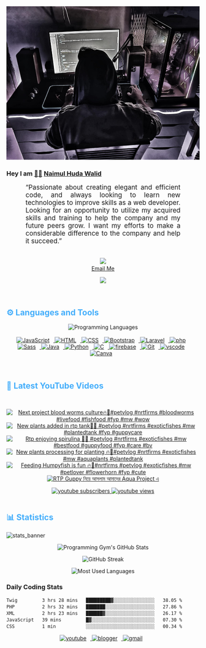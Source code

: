 <!-- ![github_cover_banner](https://www.digitalsolutionservices.com/img/services/web%20development.gif)-->

<div align="center" style="display:block;">
    <img height="400px" width="100%" alt="github cover banner" src="https://raw.githubusercontent.com/NaimulHudaWalid/NaimulHudaWalid/main/272276268_3114779035434264_920860974401480824_n.jpg"/> 
</div>

### Hey I am [👨🏻‍][facebook] [Naimul Huda Walid][youtube]



<p align:"center" style="text-align: justify; margin: 0 50px; font-size: 17px;" >
   “Passionate about creating elegant and efficient code, and always looking to learn new technologies to improve skills as a web developer. Looking for an opportunity to utilize my acquired skills and training to help the company and my future peers grow. I want my efforts to make a considerable difference to the company and help it succeed.”
<br>
<br>
<div align="center">

![](https://visitor-badge.glitch.me/badge?page_id=NaimulHudaWalid)
    <br />
[Email Me](mailto:dev.naimulhuda@gmail.com)
</div>
</p>
<!-- Typing SVG by DenverCoder1 - https://github.com/DenverCoder1/readme-typing-svg -->
<p align="center">
<!--   <a href="https://github.com/DenverCoder1/readme-typing-svg"> -->
    <img src="https://readme-typing-svg.herokuapp.com?color=E22FE4&width=380&height=45&lines=Open-Source+Enthusiast;Learning+In+Public;Empowering+Others;Nice+To+Meet+You+...&center=true"></a>

</p>
<br>
<!-- Languages and Tools -->

<h2 style="color: #44AEFB">⚙️ Languages and Tools</h2>
<div align="center" style="display:block;">
    <img width="100px" alt="Programming Languages" src="https://user-images.githubusercontent.com/78341798/194531121-47b0119a-ce00-439d-b586-125f86acb098.png"/> 
</div>
<br>   
<!-- Icons Resources -->
<!-- https://devicon.dev/ -->
<!-- https://cdn.jsdelivr.net/npm/simple-icons@v3/icons/ -->
<div align="center">
  <a href="https://developer.mozilla.org/en-US/docs/Web/JavaScript" target="_blank" rel="noreferrer">
      <img  alt="JavaScript" height="50px" style="padding-right:10px;" src="https://cdn.jsdelivr.net/gh/devicons/devicon/icons/javascript/javascript-plain.svg"/>
  </a>
  
 
  <a href="https://developer.mozilla.org/en-US/docs/Web/HTML" target="_blank" rel="noreferrer">
      <img  alt="HTML" height="50px" style="padding-right:10px;" src="https://cdn.jsdelivr.net/gh/devicons/devicon/icons/html5/html5-original.svg"/>
  </a>
  <a href="https://developer.mozilla.org/en-US/docs/Web/CSS" target="_blank" rel="noreferrer">
      <img  alt="CSS" height="50px" style="padding-right:10px;" src="https://cdn.jsdelivr.net/gh/devicons/devicon/icons/css3/css3-original.svg"/>
  </a>
  <a href="https://getbootstrap.com/" target="_blank" rel="noreferrer">
      <img  alt="Bootstrap" height="50px" style="padding-right:10px;" src="https://cdn.jsdelivr.net/gh/devicons/devicon/icons/bootstrap/bootstrap-original.svg"/>
  </a> 
  <a href="https://laravel.com/" target="_blank" rel="noreferrer">
      <img  alt="Laravel" height="50px" style="padding-right:10px;" src="https://cdn.jsdelivr.net/gh/devicons/devicon/icons/laravel/laravel-plain.svg"/>
  </a>
  <a href="https://www.php.net/" target="_blank" rel="noreferrer">
      <img  alt="php" height="50px" style="padding-right:10px;" src="https://cdn.jsdelivr.net/gh/devicons/devicon/icons/php/php-original.svg"/>
  </a>
  <a href="https://sass-lang.com/" target="_blank" rel="noreferrer">
      <img  alt="Sass" height="50px" style="padding-right:10px;" src="https://cdn.jsdelivr.net/gh/devicons/devicon/icons/sass/sass-original.svg"/>
  </a>
  <a href="https://www.java.com/en/" target="_blank" rel="noreferrer">
      <img  alt="Java" height="50px" style="padding-right:10px;" src="https://cdn.jsdelivr.net/gh/devicons/devicon/icons/java/java-original.svg"/>
  </a>    
  <a href="https://www.python.org/" target="_blank" rel="noreferrer">
      <img  alt="Python" height="50px" style="padding-right:10px;" src="https://cdn.jsdelivr.net/gh/devicons/devicon/icons/python/python-original.svg"/>
  </a>
  <a href="https://www.cprogramming.com/" target="_blank" rel="noreferrer">
      <img  alt="C" height="50px" style="padding-right:10px;" src="https://cdn.jsdelivr.net/gh/devicons/devicon/icons/c/c-original.svg"/>
  </a>
  
  <a href="https://firebase.google.com/" target="_blank" rel="noreferrer">
      <img  alt="firebase" height="50px" style="padding-right:10px;" src="https://cdn.jsdelivr.net/gh/devicons/devicon/icons/firebase/firebase-plain.svg"/>
  </a>
 
  <a href="https://git-scm.com/" target="_blank" rel="noreferrer">
      <img  alt="Git" height="50px" style="padding-right:10px;" src="https://cdn.jsdelivr.net/gh/devicons/devicon/icons/git/git-original.svg"/>
  </a>
  
  <a href="https://code.visualstudio.com/" target="_blank" rel="noreferrer">
      <img  alt="vscode" height="50px" style="padding-right:10px;"src="https://cdn.jsdelivr.net/gh/devicons/devicon/icons/vscode/vscode-original.svg"/>
  </a>
  <a href="https://www.canva.com/" target="_blank" rel="noreferrer">
      <img  alt="Canva" height="50px" style="padding-right:10px;" src="https://cdn.jsdelivr.net/gh/devicons/devicon/icons/canva/canva-original.svg"/> 
  </a>
</div>
<br>
<br>

<!-- Latest YouTube Videos -->

<h2 style="color: #44AEFB">🎦 Latest YouTube Videos</h2>
<br />

<!-- Resource/Reference: https://github.com/DenverCoder1/github-readme-youtube-cards -->
<div class="youtube videos cards" align="center">

<!-- BEGIN YOUTUBE-CARDS -->
[![Next project blood worms culture🔥🖤#petvlog #nrtfirms #bloodworms #livefood #fishfood #fyp #mw #wow](https://ytcards.demolab.com/?id=bWHnRjjq8N8&title=Next+project+blood+worms+culture%F0%9F%94%A5%F0%9F%96%A4%23petvlog+%23nrtfirms+%23bloodworms+%23livefood+%23fishfood+%23fyp+%23mw+%23wow&lang=en&timestamp=1710516612&background_color=%230d1117&title_color=%23ffffff&stats_color=%23dedede&max_title_lines=1&width=250&border_radius=5 "Next project blood worms culture🔥🖤#petvlog #nrtfirms #bloodworms #livefood #fishfood #fyp #mw #wow")](https://www.youtube.com/watch?v=bWHnRjjq8N8)
[![New plants added in rtp tank🖤🔥 #petvlog #nrtfirms #exoticfishes #mw #plantedtank #fyp #guppycare](https://ytcards.demolab.com/?id=Lm7wSM1dyPo&title=New+plants+added+in+rtp+tank%F0%9F%96%A4%F0%9F%94%A5+%23petvlog+%23nrtfirms+%23exoticfishes+%23mw+%23plantedtank+%23fyp+%23guppycare&lang=en&timestamp=1710481905&background_color=%230d1117&title_color=%23ffffff&stats_color=%23dedede&max_title_lines=1&width=250&border_radius=5 "New plants added in rtp tank🖤🔥 #petvlog #nrtfirms #exoticfishes #mw #plantedtank #fyp #guppycare")](https://www.youtube.com/watch?v=Lm7wSM1dyPo)
[![Rtp enjoying spirulina 🖤🔥 #petvlog #nrtfirms #exoticfishes #mw #bestfood #guppyfood #fyp #care #bv](https://ytcards.demolab.com/?id=nV2sjnWtSeU&title=Rtp+enjoying+spirulina+%F0%9F%96%A4%F0%9F%94%A5+%23petvlog+%23nrtfirms+%23exoticfishes+%23mw+%23bestfood+%23guppyfood+%23fyp+%23care+%23bv&lang=en&timestamp=1710438938&background_color=%230d1117&title_color=%23ffffff&stats_color=%23dedede&max_title_lines=1&width=250&border_radius=5 "Rtp enjoying spirulina 🖤🔥 #petvlog #nrtfirms #exoticfishes #mw #bestfood #guppyfood #fyp #care #bv")](https://www.youtube.com/watch?v=nV2sjnWtSeU)
[![New plants processing for planting 🔥🖤#petvlog #nrtfirms #exoticfishes #mw #aquaplants #plantedtank](https://ytcards.demolab.com/?id=qesYUqMYDKA&title=New+plants+processing+for+planting+%F0%9F%94%A5%F0%9F%96%A4%23petvlog+%23nrtfirms+%23exoticfishes+%23mw+%23aquaplants+%23plantedtank&lang=en&timestamp=1710431766&background_color=%230d1117&title_color=%23ffffff&stats_color=%23dedede&max_title_lines=1&width=250&border_radius=5 "New plants processing for planting 🔥🖤#petvlog #nrtfirms #exoticfishes #mw #aquaplants #plantedtank")](https://www.youtube.com/watch?v=qesYUqMYDKA)
[![Feeding Humpyfish is fun 🔥🖤#nrtfirms #petvlog #exoticfishes #mw #petlover #flowerhorn #fyp #cute](https://ytcards.demolab.com/?id=2RuBXiS38qA&title=Feeding+Humpyfish+is+fun+%F0%9F%94%A5%F0%9F%96%A4%23nrtfirms+%23petvlog+%23exoticfishes+%23mw+%23petlover+%23flowerhorn+%23fyp+%23cute&lang=en&timestamp=1710412555&background_color=%230d1117&title_color=%23ffffff&stats_color=%23dedede&max_title_lines=1&width=250&border_radius=5 "Feeding Humpyfish is fun 🔥🖤#nrtfirms #petvlog #exoticfishes #mw #petlover #flowerhorn #fyp #cute")](https://www.youtube.com/watch?v=2RuBXiS38qA)
[![RTP Guppy নিয়ে আসলাম আমাদের Aqua Project এ](https://ytcards.demolab.com/?id=5wWcNZh8hi8&title=RTP+Guppy+%E0%A6%A8%E0%A6%BF%E0%A7%9F%E0%A7%87+%E0%A6%86%E0%A6%B8%E0%A6%B2%E0%A6%BE%E0%A6%AE+%E0%A6%86%E0%A6%AE%E0%A6%BE%E0%A6%A6%E0%A7%87%E0%A6%B0+Aqua+Project+%E0%A6%8F&lang=en&timestamp=1710363510&background_color=%230d1117&title_color=%23ffffff&stats_color=%23dedede&max_title_lines=1&width=250&border_radius=5 "RTP Guppy নিয়ে আসলাম আমাদের Aqua Project এ")](https://www.youtube.com/watch?v=5wWcNZh8hi8)
<!-- END YOUTUBE-CARDS -->
</div>

<!-- Begin Youtube Buttons -->
<!-- Resource/Reference:  https://github.com/DenverCoder1/custom-icon-badges -->
<div class="youtube buttons" align="center">
    <a href="https://www.youtube.com/channel/UCa3YaFwzSII0kKg3Nads2dQ"  target="_blank">
        <img alt="youtube subscribers" src="https://img.shields.io/youtube/channel/subscribers/UCa3YaFwzSII0kKg3Nads2dQ?logo=youtube&logoColor=red&style=for-the-badge"/>
    </a> 
    <a href="https://www.youtube.com/channel/UCa3YaFwzSII0kKg3Nads2dQ"  target="_blank">
        <img alt="youtube views" src="https://custom-icon-badges.demolab.com/youtube/channel/views/UCa3YaFwzSII0kKg3Nads2dQ?color=%23E05D44&logo=eye&logoColor=white&style=for-the-badge&labelColor=#555555"/>
    </a> 
</div>
<br>
<!-- End Youtube Buttons -->

<!-- Statistics -->

<h2 style="color: #44AEFB">📊 Statistics</h2>

![stats_banner](https://user-images.githubusercontent.com/78341798/194534778-d662496c-ae00-4e8d-ae9b-b90912054e7f.gif)

<!-- Begin Stats Cards -->
<!-- Resources:  -->
<!-- Github & Languages Stats: https://github.com/naimul15-12090/github-readme-stats --> 
<!-- Streak Stats: https://github.com/denvercoder1/github-readme-streak-stats -->
<!-- Change the value after ?username= to your GitHub username. -->
<div class="stats" align="center">

![Programming Gym's GitHub Stats](https://github-readme-stats.vercel.app/api?username=NaimulHudaWalid&hide=stars&count_private=true&show_icons=true&theme=algolia&border_radius=20)

![GitHub Streak](https://streak-stats.demolab.com?user=NaimulHudaWalid&count_private=true&theme=algolia&border_radius=22)

![Most Used Languages](https://github-readme-stats.vercel.app/api/top-langs/?username=NaimulHudaWalid&langs_count=8&layout=compact&show_icons=true&theme=algolia&border_radius=20)
    
<!-- ![Top Langs](https://github-readme-stats.vercel.app/api/top-langs/?username=naimul15-12090&langs_count=8) -->
<!-- [![Top Langs](https://github-readme-stats.vercel.app/api/top-langs/?username=naimul15-12090&layout=compact)](https://github.com/anuraghazra/github-readme-stats)
 -->
    
</div>
<!--  End Stats Cards -->



### Daily Coding Stats
<!--START_SECTION:waka-->

```txt
Twig         3 hrs 28 mins   █████████▓░░░░░░░░░░░░░░░   38.05 %
PHP          2 hrs 32 mins   ███████░░░░░░░░░░░░░░░░░░   27.86 %
XML          2 hrs 23 mins   ██████▓░░░░░░░░░░░░░░░░░░   26.17 %
JavaScript   39 mins         █▓░░░░░░░░░░░░░░░░░░░░░░░   07.30 %
CSS          1 min           ░░░░░░░░░░░░░░░░░░░░░░░░░   00.34 %
```

<!--END_SECTION:waka-->
<!-- Begin Footer -->
<!-- Icons Resources -->
<!-- https://devicon.dev/ -->
<div class="footer" align="center" style="margin:15px;">
    <a href="https://www.youtube.com/channel/UCa3YaFwzSII0kKg3Nads2dQ" target="_blank">
        <img  style="margin:0 10px 10px 0;" src="https://user-images.githubusercontent.com/78341798/194531650-698ef1b1-9cbd-4b4f-96ef-5a2ec4b5d7e6.svg" alt="youtube" width="40px"/>
    </a>
    <a href="https://www.linkedin.com/in/naimulhudawalid/" target="_blank">
        <img style="margin:0 10px 10px 0;" src="https://user-images.githubusercontent.com/78341798/194531458-b5dfeb1b-bad5-4dfa-909a-2e402262db9a.svg" alt="blogger" width="40px"/>
    </a>
    <a href="mailto:dev.naimulhuda@gmail.com" target="_blank">
        <img style="margin:0 10px 10px 0;" src="https://user-images.githubusercontent.com/78341798/194531383-ddb2b774-5bb9-491c-b601-4a4a7d9792fb.svg" alt="gmail" width="40px"/>
    </a>
</div>
<!-- End Footer -->

[youtube]: https://www.youtube.com/channel/UCa3YaFwzSII0kKg3Nads2dQ
[facebook]: https://www.facebook.com/profile.php?id=100007065945838
